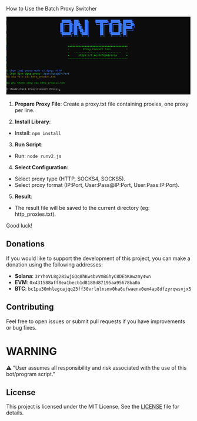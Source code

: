 How to Use the Batch Proxy Switcher

![banner](image.png)

1. **Prepare Proxy File**:
Create a proxy.txt file containing proxies, one proxy per line.

2. **Install Library**:
- Install:
`npm install`

3. **Run Script**:
- Run:
`node runv2.js`

4. **Select Configuration**:
- Select proxy type (HTTP, SOCKS4, SOCKS5).
- Select proxy format (IP:Port, User:Pass@IP:Port, User:Pass:IP:Port).

5. **Result**:
- The result file will be saved to the current directory (eg: http_proxies.txt).

Good luck!
## Donations

If you would like to support the development of this project, you can make a donation using the following addresses:

- **Solana**: `3rYhoVL8g28iwjGQq8hKw4bvVmBGhyC8DEbKAwzmy4wn`
- **EVM**: `0x431588aff8ea1becb1d8188d87195aa95678ba0a`
- **BTC**: `bc1pu30mhlegcajqq23ff30vrlnlnsmv0ha6ufwaenv0em4ap8dfzyrqwsvjx5`

## Contributing

Feel free to open issues or submit pull requests if you have improvements or bug fixes.

# WARNING
⚠️ "User assumes all responsibility and risk associated with the use of this bot/program script."

## License

This project is licensed under the MIT License. See the [LICENSE](LICENSE) file for details.
